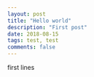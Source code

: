 ```yaml
---
layout: post
title: "Hello world"
description: "First post"
date: 2018-08-15
tags: test, test
comments: false
---
```



first lines
